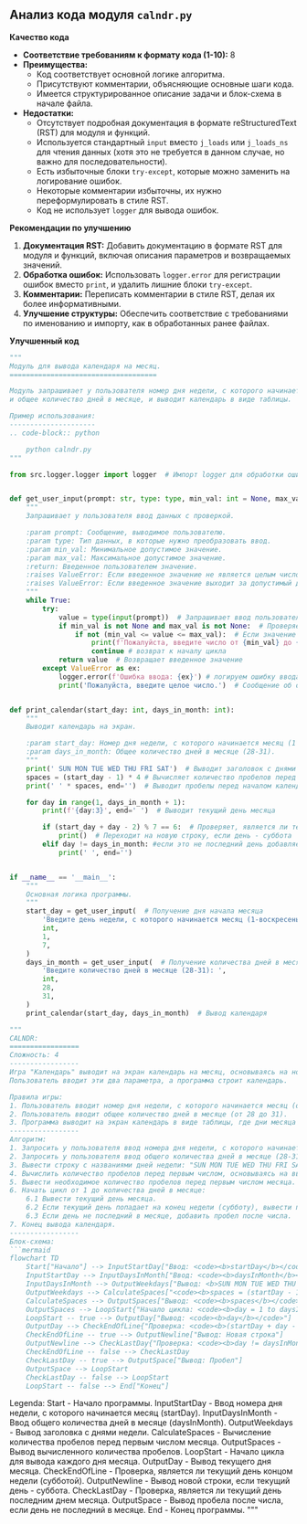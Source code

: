 ## Анализ кода модуля `calndr.py`

**Качество кода**
   
- **Соответствие требованиям к формату кода (1-10):** 8
 - **Преимущества:**
    - Код соответствует основной логике алгоритма.
    - Присутствуют комментарии, объясняющие основные шаги кода.
    - Имеется структурированное описание задачи и блок-схема в начале файла.
 - **Недостатки:**
    - Отсутствует подробная документация в формате reStructuredText (RST) для модуля и функций.
    - Используется стандартный `input` вместо `j_loads` или `j_loads_ns` для чтения данных (хотя это не требуется в данном случае, но важно для последовательности).
    - Есть избыточные блоки `try-except`, которые можно заменить на логирование ошибок.
    - Некоторые комментарии избыточны, их нужно переформулировать в стиле RST.
    - Код не использует `logger` для вывода ошибок.

**Рекомендации по улучшению**

1. **Документация RST:** Добавить документацию в формате RST для модуля и функций, включая описания параметров и возвращаемых значений.
2. **Обработка ошибок:** Использовать `logger.error` для регистрации ошибок вместо `print`, и удалить лишние блоки `try-except`.
3. **Комментарии:** Переписать комментарии в стиле RST, делая их более информативными.
4. **Улучшение структуры:** Обеспечить соответствие с требованиями по именованию и импорту, как в обработанных ранее файлах.

**Улучшенный код**
```python
"""
Модуль для вывода календаря на месяц.
====================================

Модуль запрашивает у пользователя номер дня недели, с которого начинается месяц,
и общее количество дней в месяце, и выводит календарь в виде таблицы.

Пример использования:
---------------------
.. code-block:: python

    python calndr.py
"""

from src.logger.logger import logger  # Импорт logger для обработки ошибок


def get_user_input(prompt: str, type: type, min_val: int = None, max_val: int = None) -> int:
    """
    Запрашивает у пользователя ввод данных с проверкой.

    :param prompt: Сообщение, выводимое пользователю.
    :param type: Тип данных, в которые нужно преобразовать ввод.
    :param min_val: Минимальное допустимое значение.
    :param max_val: Максимальное допустимое значение.
    :return: Введенное пользователем значение.
    :raises ValueError: Если введенное значение не является целым числом.
    :raises ValueError: Если введенное значение выходит за допустимый диапазон.
    """
    while True:
        try:
            value = type(input(prompt))  # Запрашивает ввод пользователя и преобразует в нужный тип
            if min_val is not None and max_val is not None:  # Проверяет диапазон, если он указан
                if not (min_val <= value <= max_val):  # Если значение вне диапазона, выводится сообщение об ошибке
                    print(f'Пожалуйста, введите число от {min_val} до {max_val}')
                    continue # возврат к началу цикла
            return value  # Возвращает введенное значение
        except ValueError as ex:
            logger.error(f'Ошибка ввода: {ex}') # логируем ошибку ввода, а не просто выводим сообщение в консоль
            print('Пожалуйста, введите целое число.')  # Сообщение об ошибке в консоль


def print_calendar(start_day: int, days_in_month: int):
    """
    Выводит календарь на экран.

    :param start_day: Номер дня недели, с которого начинается месяц (1 - воскресенье, 7 - суббота).
    :param days_in_month: Общее количество дней в месяце (28-31).
    """
    print(' SUN MON TUE WED THU FRI SAT')  # Выводит заголовок с днями недели
    spaces = (start_day - 1) * 4 # Вычисляет количество пробелов перед первым числом месяца
    print(' ' * spaces, end='')  # Выводит пробелы перед началом календаря

    for day in range(1, days_in_month + 1):
        print(f'{day:3}', end=' ')  # Выводит текущий день месяца

        if (start_day + day - 2) % 7 == 6:  # Проверяет, является ли текущий день субботой
            print()  # Переходит на новую строку, если день - суббота
        elif day != days_in_month: #если это не последний день добавляем пробел
            print(' ', end='')


if __name__ == '__main__':
    """
    Основная логика программы.
    """
    start_day = get_user_input(  # Получение дня начала месяца
        'Введите день недели, с которого начинается месяц (1-воскресенье, 7-суббота): ',
        int,
        1,
        7,
    )
    days_in_month = get_user_input(  # Получение количества дней в месяце
        'Введите количество дней в месяце (28-31): ',
        int,
        28,
        31,
    )
    print_calendar(start_day, days_in_month)  # Вывод календаря

"""
CALNDR:
=================
Сложность: 4
-----------------
Игра "Календарь" выводит на экран календарь на месяц, основываясь на номере дня недели, с которого начинается месяц, и количестве дней в месяце.
Пользователь вводит эти два параметра, а программа строит календарь.

Правила игры:
1. Пользователь вводит номер дня недели, с которого начинается месяц (от 1 до 7, где 1 - воскресенье, 7 - суббота).
2. Пользователь вводит общее количество дней в месяце (от 28 до 31).
3. Программа выводит на экран календарь в виде таблицы, где дни месяца распределены по неделям.
-----------------
Алгоритм:
1. Запросить у пользователя ввод номера дня недели, с которого начинается месяц (1-7).
2. Запросить у пользователя ввод общего количества дней в месяце (28-31).
3. Вывести строку с названиями дней недели: "SUN MON TUE WED THU FRI SAT".
4. Вычислить количество пробелов перед первым числом, основываясь на введенном номере дня недели.
5. Вывести необходимое количество пробелов перед первым числом месяца.
6. Начать цикл от 1 до количества дней в месяце:
    6.1 Вывести текущий день месяца.
    6.2 Если текущий день попадает на конец недели (субботу), вывести переход на новую строку.
    6.3 Если день не последний в месяце, добавить пробел после числа.
7. Конец вывода календаря.
-----------------
Блок-схема:
```mermaid
flowchart TD
    Start["Начало"] --> InputStartDay["Ввод: <code><b>startDay</b></code> (день недели начала месяца)"]
    InputStartDay --> InputDaysInMonth["Ввод: <code><b>daysInMonth</b></code> (количество дней в месяце)"]
    InputDaysInMonth --> OutputWeekdays["Вывод: <b>SUN MON TUE WED THU FRI SAT</b>"]
    OutputWeekdays --> CalculateSpaces["<code><b>spaces = (startDay - 1) * 4</b></code> (вычисление количества пробелов)"]
    CalculateSpaces --> OutputSpaces["Вывод: <code><b>spaces</b></code> пробелов"]
    OutputSpaces --> LoopStart{"Начало цикла: <code><b>day = 1 to daysInMonth</b></code>"}
    LoopStart -- true --> OutputDay["Вывод: <code><b>day</b></code>"]
    OutputDay --> CheckEndOfLine{"Проверка: <code><b>(startDay + day - 2) mod 7 == 6</b></code> (конец недели?)"}
    CheckEndOfLine -- true --> OutputNewline["Вывод: Новая строка"]
    OutputNewline --> CheckLastDay{"Проверка: <code><b>day != daysInMonth</b></code> (последний день?)"}
    CheckEndOfLine -- false --> CheckLastDay
    CheckLastDay -- true --> OutputSpace["Вывод: Пробел"]
    OutputSpace --> LoopStart
    CheckLastDay -- false --> LoopStart
    LoopStart -- false --> End["Конец"]

```

Legenda:
    Start - Начало программы.
    InputStartDay - Ввод номера дня недели, с которого начинается месяц (startDay).
    InputDaysInMonth - Ввод общего количества дней в месяце (daysInMonth).
    OutputWeekdays - Вывод заголовка с днями недели.
    CalculateSpaces - Вычисление количества пробелов перед первым числом месяца.
    OutputSpaces - Вывод вычисленного количества пробелов.
    LoopStart - Начало цикла для вывода каждого дня месяца.
    OutputDay - Вывод текущего дня месяца.
    CheckEndOfLine - Проверка, является ли текущий день концом недели (субботой).
    OutputNewline - Вывод новой строки, если текущий день - суббота.
    CheckLastDay - Проверка, является ли текущий день последним днем месяца.
    OutputSpace - Вывод пробела после числа, если день не последний в месяце.
    End - Конец программы.
"""
```
